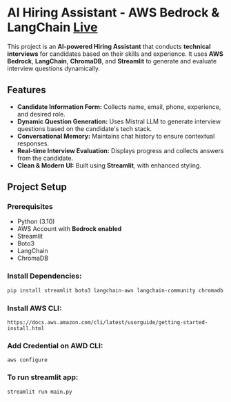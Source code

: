 #  AI Hiring Assistant - AWS Bedrock & LangChain    [Live](https://deploy-srmh.onrender.com)

This project is an **AI-powered Hiring Assistant** that conducts **technical interviews** for candidates based on their skills and experience. It uses **AWS Bedrock**, **LangChain**, **ChromaDB**, and **Streamlit** to generate and evaluate interview questions dynamically.


##  Features

- **Candidate Information Form:** Collects name, email, phone, experience, and desired role.
- **Dynamic Question Generation:** Uses Mistral LLM to generate interview questions based on the candidate's tech stack.
- **Conversational Memory:** Maintains chat history to ensure contextual responses.
- **Real-time Interview Evaluation:** Displays progress and collects answers from the candidate.
- **Clean & Modern UI:** Built using **Streamlit**, with enhanced styling.



##  Project Setup

### Prerequisites

- Python (3.10)
- AWS Account with **Bedrock enabled**
- Streamlit
- Boto3
- LangChain
- ChromaDB

### Install Dependencies:

```bash
pip install streamlit boto3 langchain-aws langchain-community chromadb
```

### Install AWS CLI:
```
https://docs.aws.amazon.com/cli/latest/userguide/getting-started-install.html
```
### Add Credential on AWD CLI:
```
aws configure 
```

### To run streamlit app:
```
streamlit run main.py
```
